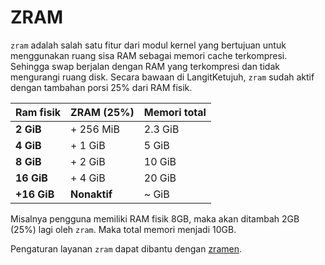 # ZRAM

`zram` adalah salah satu fitur dari modul kernel yang bertujuan untuk menggunakan ruang sisa RAM sebagai memori cache terkompresi. Sehingga swap berjalan dengan RAM yang terkompresi dan tidak mengurangi ruang disk. Secara bawaan di LangitKetujuh, `zram` sudah aktif dengan tambahan porsi 25% dari RAM fisik.

| **Ram fisik** | **ZRAM (25%)** | **Memori total** |
| :------------ | :------------- | :--------------- |
| **2 GiB**     | + 256 MiB      | 2.3 GiB          |
| **4 GiB**     | + 1 GiB        | 5 GiB            |
| **8 GiB**     | + 2 GiB        | 10 GiB           |
| **16 GiB**    | + 4 GiB        | 20 GiB           |
| **+16 GiB**   | **Nonaktif**   | ~ GiB            |

Misalnya pengguna memiliki RAM fisik 8GB, maka akan ditambah 2GB (25%) lagi oleh `zram`. Maka total memori menjadi 10GB.

Pengaturan layanan `zram` dapat dibantu dengan [zramen](../../konfigurasi/layanan/zramen.md).
